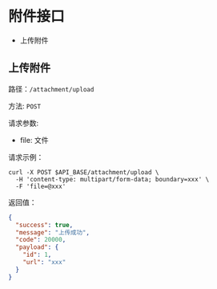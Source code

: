 # 附件接口

* 上传附件

## 上传附件

路径：`/attachment/upload`

方法: `POST`

请求参数:

* file: 文件

请求示例：

```shell
curl -X POST $API_BASE/attachment/upload \
  -H 'content-type: multipart/form-data; boundary=xxx' \
  -F 'file=@xxx'
```

返回值：

```json
{
  "success": true,
  "message": "上传成功",
  "code": 20000,
  "payload": {
    "id": 1,
    "url": "xxx"
  }
}
```